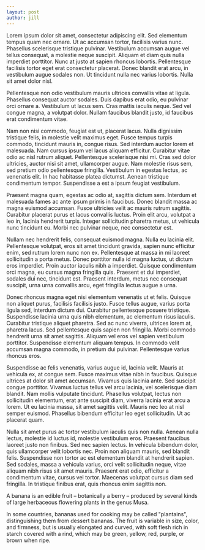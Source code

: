 ```yaml
---
layout: post
author: jill
---
```


Lorem ipsum dolor sit amet, consectetur adipiscing elit. Sed elementum tempus quam nec ornare. Ut ac accumsan tortor, facilisis varius nunc. Phasellus scelerisque tristique pulvinar. Vestibulum accumsan augue vel tellus consequat, a molestie neque suscipit. Aliquam et diam quis nulla imperdiet porttitor. Nunc at justo at sapien rhoncus lobortis. Pellentesque facilisis tortor eget erat consectetur placerat. Donec blandit erat arcu, in vestibulum augue sodales non. Ut tincidunt nulla nec varius lobortis. Nulla sit amet dolor nisl.

Pellentesque non odio vestibulum mauris ultrices convallis vitae at ligula. Phasellus consequat auctor sodales. Duis dapibus erat odio, eu pulvinar orci ornare a. Vestibulum ut lacus sem. Cras mattis iaculis neque. Sed vel congue magna, a volutpat dolor. Nullam faucibus blandit justo, id faucibus erat condimentum vitae.

Nam non nisi commodo, feugiat est ut, placerat lacus. Nulla dignissim tristique felis, in molestie velit maximus eget. Fusce tempus turpis commodo, tincidunt mauris in, congue risus. Sed interdum auctor lorem et malesuada. Nam cursus ipsum vel lacus aliquam efficitur. Curabitur vitae odio ac nisl rutrum aliquet. Pellentesque scelerisque nisi mi. Cras sed dolor ultricies, auctor nisi sit amet, ullamcorper augue. Nam molestie risus sem, sed pretium odio pellentesque fringilla. Vestibulum in egestas lectus, ac venenatis elit. In hac habitasse platea dictumst. Aenean tristique condimentum tempor. Suspendisse a est a ipsum feugiat vestibulum.

Praesent magna quam, egestas ac odio at, sagittis dictum sem. Interdum et malesuada fames ac ante ipsum primis in faucibus. Donec blandit massa ac magna euismod accumsan. Fusce ultricies velit ac mauris rutrum sagittis. Curabitur placerat purus et lacus convallis luctus. Proin elit arcu, volutpat a leo in, lacinia hendrerit turpis. Integer sollicitudin pharetra metus, ut vehicula nunc tincidunt eu. Morbi nec pulvinar neque, nec consectetur est.

Nullam nec hendrerit felis, consequat euismod magna. Nulla eu lacinia elit. Pellentesque volutpat, eros sit amet tincidunt gravida, sapien nunc efficitur enim, sed rutrum lorem nunc non ex. Pellentesque at massa in mi laoreet sollicitudin a porta metus. Donec porttitor nulla id magna luctus, ut dictum eros imperdiet. Proin auctor iaculis nibh a imperdiet. Quisque condimentum orci magna, eu cursus magna fringilla quis. Praesent et dui imperdiet, sodales dui nec, tincidunt est. Praesent interdum, metus nec consequat suscipit, urna urna convallis arcu, eget fringilla lectus augue a urna.

Donec rhoncus magna eget nisi elementum venenatis ut et felis. Quisque non aliquet purus, facilisis facilisis justo. Fusce tellus augue, varius porta ligula sed, interdum dictum dui. Curabitur pellentesque posuere tristique. Suspendisse lacinia urna quis nibh elementum, ac elementum risus iaculis. Curabitur tristique aliquet pharetra. Sed ac nunc viverra, ultrices lorem at, pharetra lacus. Sed pellentesque quis sapien non fringilla. Morbi commodo hendrerit urna sit amet sagittis. Aliquam vel eros vel sapien vestibulum porttitor. Suspendisse elementum aliquam tempus. In commodo velit accumsan magna commodo, in pretium dui pulvinar. Pellentesque varius rhoncus eros.

Suspendisse ac felis venenatis, varius augue id, lacinia velit. Mauris at vehicula ex, at congue sem. Fusce maximus vitae nibh in faucibus. Quisque ultrices at dolor sit amet accumsan. Vivamus quis lacinia ante. Sed suscipit congue porttitor. Vivamus luctus tellus vel arcu lacinia, vel scelerisque diam blandit. Nam mollis vulputate tincidunt. Phasellus volutpat, lectus non sollicitudin elementum, erat ante suscipit diam, viverra lacinia erat arcu a lorem. Ut eu lacinia massa, sit amet sagittis velit. Mauris nec leo at nisl semper euismod. Phasellus bibendum efficitur leo eget sollicitudin. Ut ac placerat quam.

Nulla sit amet purus ac tortor vestibulum iaculis quis non nulla. Aenean nulla lectus, molestie id luctus id, molestie vestibulum eros. Praesent faucibus laoreet justo non finibus. Sed nec sapien lectus. In vehicula bibendum dolor, quis ullamcorper velit lobortis nec. Proin non aliquam mauris, sed blandit felis. Suspendisse non tortor ac est elementum blandit at hendrerit sapien. Sed sodales, massa a vehicula varius, orci velit sollicitudin neque, vitae aliquam nibh risus sit amet mauris. Praesent erat odio, efficitur a condimentum vitae, cursus vel tortor. Maecenas volutpat cursus diam sed fringilla. In tristique finibus erat, quis rhoncus enim sagittis non.

A banana is an edible fruit – botanically a berry – produced by several kinds
of large herbaceous flowering plants in the genus Musa.

In some countries, bananas used for cooking may be called "plantains",
distinguishing them from dessert bananas. The fruit is variable in size, color,
and firmness, but is usually elongated and curved, with soft flesh rich in
starch covered with a rind, which may be green, yellow, red, purple, or brown
when ripe.
